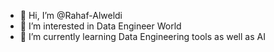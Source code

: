 - 👋 Hi, I’m @Rahaf-Alweldi
- 👀 I’m interested in Data Engineer World
- 🌱 I’m currently learning Data Engineering tools as well as AI

<!---
Rahaf-Alweldi/Rahaf-Alweldi is a ✨ special ✨ repository because its `README.md` (this file) appears on your GitHub profile.
You can click the Preview link to take a look at your changes.
--->
